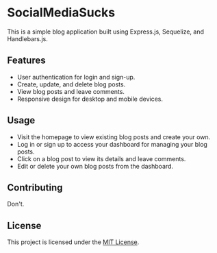 # SocialMediaSucks

This is a simple blog application built using Express.js, Sequelize, and Handlebars.js.

## Features

- User authentication for login and sign-up.
- Create, update, and delete blog posts.
- View blog posts and leave comments.
- Responsive design for desktop and mobile devices.

## Usage

- Visit the homepage to view existing blog posts and create your own.
- Log in or sign up to access your dashboard for managing your blog posts.
- Click on a blog post to view its details and leave comments.
- Edit or delete your own blog posts from the dashboard.

## Contributing

Don't.

## License

This project is licensed under the [MIT License](LICENSE).
